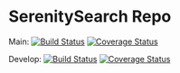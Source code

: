 # SerenitySearch Repo
Main: 
[![Build Status](https://app.travis-ci.com/gcivil-nyu-org/INET-Team-2-F2022.svg?branch=main)](https://app.travis-ci.com/gcivil-nyu-org/INET-Team-2-F2022)
[![Coverage Status](https://coveralls.io/repos/github/gcivil-nyu-org/INET-Team-2-F2022/badge.svg?branch=main)](https://coveralls.io/github/gcivil-nyu-org/INET-Team-2-F2022?branch=main)


Develop: 
[![Build Status](https://app.travis-ci.com/gcivil-nyu-org/INET-Team-2-F2022.svg?branch=develop)](https://app.travis-ci.com/gcivil-nyu-org/INET-Team-2-F2022)
[![Coverage Status](https://coveralls.io/repos/github/gcivil-nyu-org/INET-Team-2-F2022/badge.svg?branch=develop)](https://coveralls.io/github/gcivil-nyu-org/INET-Team-2-F2022?branch=develop)

